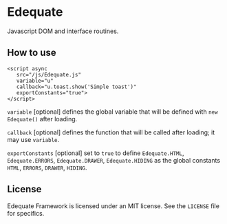 # Edequate
Javascript DOM and interface routines.

## How to use

    <script async 
       src="/js/Edequate.js" 
       variable="u" 
       callback="u.toast.show('Simple toast')" 
       exportConstants="true">
    </script>

`variable` [optional] defines the global variable that will be defined with `new Edequate()` after loading.

`callback` [optional] defines the function that will be called after loading; it may use `variable`.

`exportConstants` [optional]  set to `true` to define `Edequate.HTML`, `Edequate.ERRORS`, `Edequate.DRAWER`, `Edequate.HIDING` as the global constants `HTML`, `ERRORS`, `DRAWER`, `HIDING`.

## License

Edequate Framework is licensed under an MIT license. See the `LICENSE` file for specifics.
